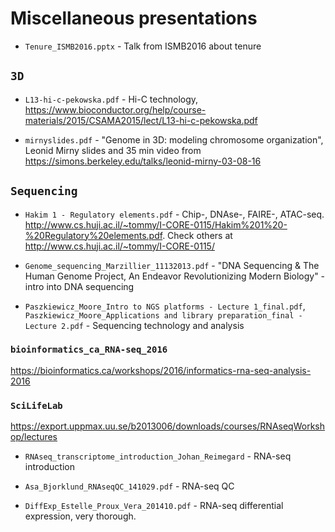 # Miscellaneous presentations

- `Tenure_ISMB2016.pptx` - Talk from ISMB2016 about tenure

## `3D`

- `L13-hi-c-pekowska.pdf` - Hi-C technology, https://www.bioconductor.org/help/course-materials/2015/CSAMA2015/lect/L13-hi-c-pekowska.pdf

- `mirnyslides.pdf` - "Genome in 3D: modeling chromosome organization", Leonid Mirny slides and 35 min video from https://simons.berkeley.edu/talks/leonid-mirny-03-08-16


## `Sequencing`

- `Hakim 1 - Regulatory elements.pdf` - Chip-, DNAse-, FAIRE-, ATAC-seq. http://www.cs.huji.ac.il/~tommy/I-CORE-0115/Hakim%201%20-%20Regulatory%20elements.pdf. Check others at http://www.cs.huji.ac.il/~tommy/I-CORE-0115/

- `Genome_sequencing_Marzillier_11132013.pdf` - "DNA Sequencing & The Human Genome Project, An Endeavor Revolutionizing Modern Biology" - intro into DNA sequencing

- `Paszkiewicz_Moore_Intro to NGS platforms - Lecture 1_final.pdf`, `Paszkiewicz_Moore_Applications and library preparation_final - Lecture 2.pdf` - Sequencing technology and analysis

### `bioinformatics_ca_RNA-seq_2016`

https://bioinformatics.ca/workshops/2016/informatics-rna-seq-analysis-2016

### `SciLifeLab` 

https://export.uppmax.uu.se/b2013006/downloads/courses/RNAseqWorkshop/lectures

- `RNAseq_transcriptome_introduction_Johan_Reimegard` - RNA-seq introduction

- `Asa_Bjorklund_RNAseqQC_141029.pdf` - RNA-seq QC

- `DiffExp_Estelle_Proux_Vera_201410.pdf` - RNA-seq differential expression, very thorough. 